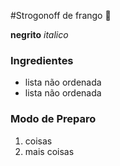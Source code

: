 #Strogonoff de frango 🐔️

**negrito** 
_italico_


### Ingredientes

 - lista não ordenada
 - lista não ordenada
 

### Modo de Preparo

1. coisas
2. mais coisas

